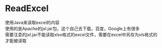 # ReadExcel
使用Java来读取excel的内容<br/>
使用的是Apache的jxl.jar包，这个自己去下载，百度，Google上有很多<br/>
需要注意的jxl.jar不能读取xlsx格式的excel文件，需要在excel中另存为xls格式的才能被读取

